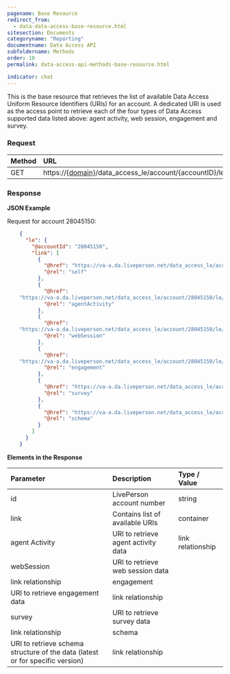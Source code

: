 ```yaml
---
pagename: Base Resource
redirect_from:
  - data-data-access-base-resource.html
sitesection: Documents
categoryname: "Reporting"
documentname: Data Access API
subfoldername: Methods
order: 10
permalink: data-access-api-methods-base-resource.html

indicator: chat
---
```


This is the base resource that retrieves the list of available Data Access Uniform Resource Identifiers (URIs) for an account. A dedicated URI is used as the access point to retrieve each of the four types of Data Access supported data listed above: agent activity, web session, engagement and survey.

### Request

| Method | URL |
| :------- | :----- |
| GET | https://[{domain}](/agent-domain-domain-api.html)/data_access_le/account/{accountID}/le |

### Response

**JSON Example**

Request for account 28045150:

```json
    {
      "le": {
        "@accountId": "28045150",
        "link": [
          {
            "@href": "https://va-a.da.liveperson.net/data_access_le/account/28045150/le",
            "@rel": "self"
          },
          {
            "@href":
    "https://va-a.da.liveperson.net/data_access_le/account/28045150/le/agentActivity",
            "@rel": "agentActivity"
          },
          {
            "@href":
    "https://va-a.da.liveperson.net/data_access_le/account/28045150/le/webSession",
            "@rel": "webSession"
          },
          {
            "@href":
    "https://va-a.da.liveperson.net/data_access_le/account/28045150/le/engagement",
            "@rel": "engagement"
          },
          {
            "@href": "https://va-a.da.liveperson.net/data_access_le/account/28045150/le/survey",
            "@rel": "survey"
          },
          {
            "@href": "https://va-a.da.liveperson.net/data_access_le/account/28045150/le/schema",
            "@rel": "schema"
          }
        ]
      }
    }
```

**Elements in the Response**

| Parameter | Description | Type / Value |
| :--------- | :-------------- | :--------------- |
| id | LivePerson account number | string |
| link | Contains list of available URIs | container |
| agent Activity | URI to retrieve agent activity data | link relationship |
| webSession | URI to retrieve web session data |
| link relationship | engagement |
| URI to retrieve engagement data | link relationship |
| survey | URI to retrieve survey data |
| link relationship | schema |
| URI to retrieve schema structure of the data (latest or for specific version) | link relationship |
